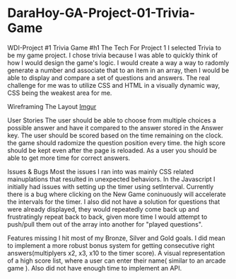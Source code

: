 # DaraHoy-GA-Project-01-Trivia-Game
WDI-Project #1 Trivia Game
#h1 The Tech
For Project 1 I selected Trivia to be my game project. I chose trivia because I was able to quickly think of how I would design the game's logic. I would create a way a way to radomly generate a number and associate that to an item in an array, then I would be able to display and compare a set of questions and answers. The real challenge for me was to utilize CSS and HTML in a visually dynamic way, CSS being the weakest area for me.

Wireframing The Layout
[Imgur](http://i.imgur.com/nyj9qhp.jpg)

User Stories
The user should be able to choose from multiple choices a possible answer and  have it compared to the answer stored in the Answer key.
The user should be scored based on the time remaining on the clock.
the game should radomize the question position every time.
the high score should be kept even after the page is reloaded.
As a user you should be able to get more time for correct answers.

Issues & Bugs
Most the issues I ran into was mainly CSS related mainuplations that resulted in unexpected behaviors. In the Javascript I initially had issues with setting up the timer using setInterval. Currently there is a bug where clicking on the New Game coninuously will accelerate the intervals for the timer. I also did not have a solution for questions that were already displayed, they would repeatedly come back up and frustratingly repeat back to back, given more time I would attempt to push/pull them out of the array into another for "played questions".

Features missing
I hit most of my Bronze, Silver and Gold goals. I did mean to implement a more robust bonus system for getting consecutive right answers(multiplyers x2, x3, x10 to the timer score).
A visual representation of a high score list, where a user can enter their name( similar to an arcade game ).
Also did not have enough time to implement an API.
